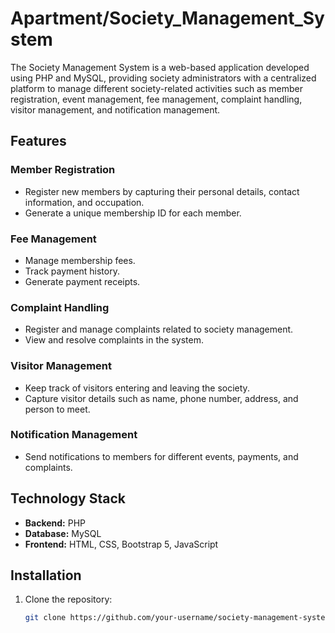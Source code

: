 # Apartment/Society_Management_System


The Society Management System is a web-based application developed using PHP and MySQL, providing society administrators with a centralized platform to manage different society-related activities such as member registration, event management, fee management, complaint handling, visitor management, and notification management.

## Features

### Member Registration

- Register new members by capturing their personal details, contact information, and occupation.
- Generate a unique membership ID for each member.

### Fee Management

- Manage membership fees.
- Track payment history.
- Generate payment receipts.

### Complaint Handling

- Register and manage complaints related to society management.
- View and resolve complaints in the system.

### Visitor Management

- Keep track of visitors entering and leaving the society.
- Capture visitor details such as name, phone number, address, and person to meet.

### Notification Management

- Send notifications to members for different events, payments, and complaints.

## Technology Stack

- **Backend:** PHP
- **Database:** MySQL
- **Frontend:** HTML, CSS, Bootstrap 5, JavaScript

## Installation

1. Clone the repository:

   ```bash
   git clone https://github.com/your-username/society-management-system.git
